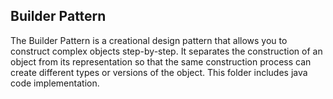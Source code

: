 ## Builder Pattern
The Builder Pattern is a creational design pattern that allows you to construct complex objects step-by-step. It separates the construction of an object from its representation so that the same construction process can create different types or versions of the object. This folder includes java code implementation.
